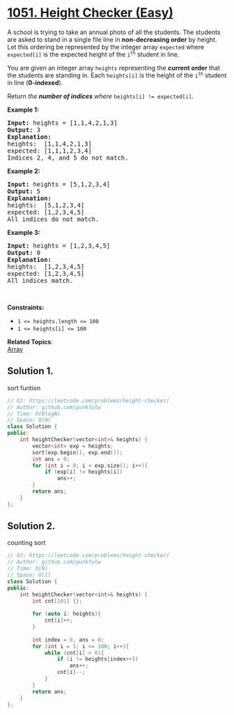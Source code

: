# [1051. Height Checker (Easy)](https://leetcode.com/problems/height-checker/)

<p>A school is trying to take an annual photo of all the students. 
  The students are asked to stand in a single file line in <b>non-decreasing order</b> by height.
  Let this ordering be represented by the integer array <code>expected</code> where <code>expected[i]</code> is the expected height of the <code>i<sup>th</sup></code> student in line.</p>

<p>You are given an integer array <code>heights</code> representing the <b>current order</b> that the students are standing in.
  Each <code>heights[i]</code> is the height of the <code>i<sup>th</sup></code> student in line (<b>0-indexed</b>).</p>

<p>Return <em>the <b>number of indices</b> where</em> <code>heights[i] != expected[i]</code>.</p>


<p><strong>Example 1:</strong></p>

<pre><strong>Input:</strong> heights = [1,1,4,2,1,3]
<strong>Output:</strong> 3
<strong>Explanation: </strong> 
heights:  [1,1,4,2,1,3]
expected: [1,1,1,2,3,4]
Indices 2, 4, and 5 do not match.
</pre>

<p><strong>Example 2:</strong></p>

<pre><strong>Input:</strong> heights = [5,1,2,3,4]
<strong>Output:</strong> 5
<strong>Explanation: </strong> 
heights:  [5,1,2,3,4]
expected: [1,2,3,4,5]
All indices do not match.
</pre>

<p><strong>Example 3:</strong></p>

<pre><strong>Input:</strong> heights = [1,2,3,4,5]
<strong>Output:</strong> 0
<strong>Explanation: </strong> 
heights:  [1,2,3,4,5]
expected: [1,2,3,4,5]
All indices match.
</pre>

<p>&nbsp;</p>
<p><strong>Constraints:</strong></p>

<ul>
  <li><code>1 &lt;= heights.length &lt;= 100</code></li>
  <li><code>1 &lt;= heights[i] &lt;= 100</code></li>
</ul>



**Related Topics**:  
[Array](https://leetcode.com/tag/array/)



## Solution 1.
sort funtion

```cpp
// OJ: https://leetcode.com/problems/height-checker/
// Author: github.com/punkfulw
// Time: O(NlogN)
// Space: O(N)
class Solution {
public:
    int heightChecker(vector<int>& heights) {
        vector<int> exp = heights;
        sort(exp.begin(), exp.end());
        int ans = 0;
        for (int i = 0; i < exp.size(); i++){
            if (exp[i] != heights[i])
                ans++;
        }
        return ans;
    }
};
```

## Solution 2.
counting sort

```cpp
// OJ: https://leetcode.com/problems/height-checker/
// Author: github.com/punkfulw
// Time: O(N)
// Space: O(1)
class Solution {
public:
    int heightChecker(vector<int>& heights) {
        int cnt[101] {};
        
        for (auto i: heights){
            cnt[i]++;
        }
        
        int index = 0, ans = 0;
        for (int i = 1; i <= 100; i++){
            while (cnt[i] > 0){
                if (i != heights[index++])
                    ans++;
                cnt[i]--;
            }
        }
        return ans;
    }
};


```
